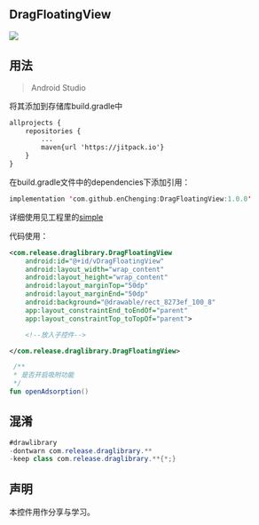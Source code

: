 DragFloatingView
-

[![](https://jitpack.io/v/enChenging/DragFloatingView.svg)](https://jitpack.io/#enChenging/DragFloatingView)

	
## 用法

>Android Studio

将其添加到存储库build.gradle中
```xml
allprojects {
    repositories {
      	...
        maven{url 'https://jitpack.io'}
    }
}
```
 在build.gradle文件中的dependencies下添加引用：
	
```kotlin
implementation 'com.github.enChenging:DragFloatingView:1.0.0'
```
详细使用见工程里的[simple](https://github.com/enChenging/DragFloatingView/tree/master/simple)

代码使用：
```xml
<com.release.draglibrary.DragFloatingView
    android:id="@+id/vDragFloatingView"
    android:layout_width="wrap_content"
    android:layout_height="wrap_content"
    android:layout_marginTop="50dp"
    android:layout_marginEnd="50dp"
    android:background="@drawable/rect_8273ef_100_8"
    app:layout_constraintEnd_toEndOf="parent"
    app:layout_constraintTop_toTopOf="parent">

    <!--放入子控件-->

</com.release.draglibrary.DragFloatingView>

```

```kotlin
 /**
 * 是否开启吸附功能
 */
fun openAdsorption()
```


## 混淆

```java
#drawlibrary
-dontwarn com.release.draglibrary.**
-keep class com.release.draglibrary.**{*;}

```

声明
-
本控件用作分享与学习。





